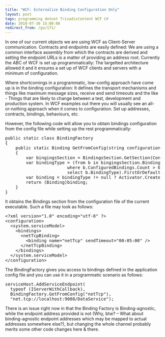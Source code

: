 ```yaml
---
title: "WCF: Externalize Binding Configuration Only"
layout: post
tags: programming dotnet TrivadisContent WCF C#
date: 2010-07-30 15:00:00
redirect_from: /go/171/
---
```


In one of our current objects we are using WCF as Client-Server communication. Contracts and endpoints are easily defined: We are using a common interface assembly from which the contracts are derived and setting the endpoint URLs is a matter of providing an address root. Currently the ABC of WCF is set up programmatically: The targetted architecture allowed it and it ensures a set up of WCF clients and servers with a minimum of configuration.

Where shortcomings in a programmatic, low-config approach have come up is in the binding configuration: It defines the transport mechanisms and things like maximum message sizes, receive and send timeouts and the like - Things that are likely to change between a test, development and production system. In WCF examples out there you will usually see an all-or-nothing approach when it comes to configuration. Set up addresses, contracts, bindings, behaviours, etc.

However, the following code will allow you to obtain bindings configuration from the config file while setting up the rest programmatically:
 <div style="padding-bottom: 0px; margin: 0px; padding-left: 0px; padding-right: 0px; display: inline; float: none; padding-top: 0px" id="scid:812469c5-0cb0-4c63-8c15-c81123a09de7:ec06aa52-9cd4-4371-a253-198bf7046e77" class="wlWriterEditableSmartContent"><pre name="code" class="c#">public static class BindingFactory
{
    public static Binding GetFromConfig(string configurationName)
    {
        var bingingsSection = BindingsSection.GetSection(ConfigurationManager.OpenExeConfiguration(ConfigurationUserLevel.None));
        var bindingType = (from b in bingingsSection.BindingCollections
                        where b.ConfiguredBindings.Count &gt; 0 &amp;&amp; b.ContainsKey(configurationName)
                        select b.BindingType).FirstOrDefault();
        var binding = bindingType != null ? Activator.CreateInstance(bindingType, configurationName) : null;
        return (Binding)binding;
    }
}</pre></div>

It obtains the Bindings section from the configuration file of the current executable. Such a file may look as follows:

<div style="padding-bottom: 0px; margin: 0px; padding-left: 0px; padding-right: 0px; display: inline; float: none; padding-top: 0px" id="scid:812469c5-0cb0-4c63-8c15-c81123a09de7:ad245dbd-eacb-4278-888e-c42fe2b8baf7" class="wlWriterEditableSmartContent"><pre name="code" class="xml">&lt;?xml version="1.0" encoding="utf-8" ?&gt;
&lt;configuration&gt;
  &lt;system.serviceModel&gt;
    &lt;bindings&gt;
      &lt;netTcpBinding&gt;
        &lt;binding name="netTcp" sendTimeout="00:05:00" /&gt;
      &lt;/netTcpBinding&gt;
    &lt;/bindings&gt;
  &lt;/system.serviceModel&gt;
&lt;/configuration&gt;</pre></div>

The BindingFactory gives you access to bindings defined in the application config file and you can use it in a programmatic scenario as follows:

<div style="padding-bottom: 0px; margin: 0px; padding-left: 0px; padding-right: 0px; display: inline; float: none; padding-top: 0px" id="scid:812469c5-0cb0-4c63-8c15-c81123a09de7:03469c09-3f58-43b1-9348-4c521711d617" class="wlWriterEditableSmartContent"><pre name="code" class="c#">serviceHost.AddServiceEndpoint(
  typeof (IServerWithCallback),
  BindingFactory.GetFromConfig("netTcp"),
  "net.tcp://localhost:9080/DataService");</pre></div>

There is an issue right now in that the Binding Factory is Binding-agnostic, while the endpoint address provided is not (Why, btw? – What about binding-agnostic endpoint addresses which may be mapped to actual addresses somewhere else?), but changing the whole channel probably merits some other code changes here &amp; there.